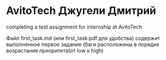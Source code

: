 # AvitoTech Джугели Дмитрий
completing a test assignment for internship at AvitoTech

Файл first_task.md (или first_task.pdf для удобства) содержит выполненное первое задание (баги расположены в порядке возрастания приоритета(от low к high)
